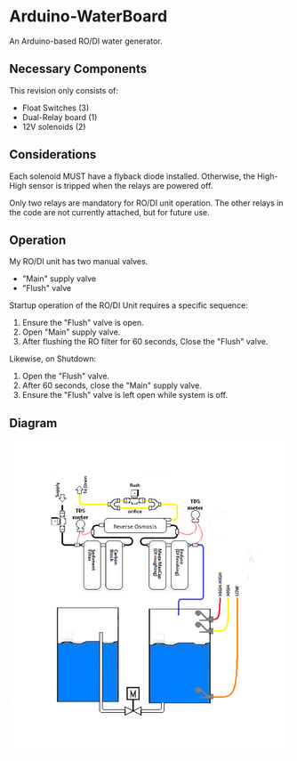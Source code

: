 # Arduino-WaterBoard

An Arduino-based RO/DI water generator.


## Necessary Components
This revision only consists of:
- Float Switches (3)
- Dual-Relay board (1)
- 12V solenoids (2)

## Considerations
Each solenoid MUST have a flyback diode installed. Otherwise, the High-High sensor is tripped when the relays are powered off.

Only two relays are mandatory for RO/DI unit operation. The other relays in the code are not currently attached, but for future use.

## Operation
My RO/DI unit has two manual valves.
 - "Main" supply valve
 - "Flush" valve
 
Startup operation of the RO/DI Unit requires a specific sequence:
 1. Ensure the "Flush" valve is open.
 2. Open "Main" supply valve.
 3. After flushing the RO filter for 60 seconds, Close the "Flush" valve.

Likewise, on Shutdown:
 1. Open the "Flush" valve.
 2. After 60 seconds, close the "Main" supply valve.
 3. Ensure the "Flush" valve is left open while system is off.

## Diagram
![RO/DI System Diagram](./rodi-setup.png)
